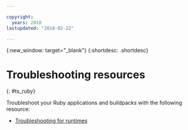 ```yaml
---

copyright:
  years: 2018
lastupdated: "2018-02-22"

---
```


{:new_window: target="_blank"}
{:shortdesc: .shortdesc}

# Troubleshooting resources
{: #ts_ruby}

Troubleshoot your Ruby applications and buildpacks with the following resource:

* [Troubleshooting for runtimes](/docs/runtimes-common/ts_runtimes.html#runtimes)
